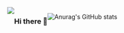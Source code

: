 <div style="display:flex; flex-direction:row;"><a href="https://velog.io/@coding_cat">
  <img src="https://img.shields.io/badge/velog-20C997?
  style=flat&logo=V&logoColor=white&link=https://velog.io/@coding_cat"/></a>

### Hi there 👋
![Anurag's GitHub stats](https://github-readme-stats.vercel.app/api?username=jongkweanlee&show_icons=true&theme=aura_dark)
